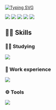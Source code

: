 
[![Typing SVG](https://readme-typing-svg.herokuapp.com?vCenter=true&lines=Hi+there%2C+I'm+Herman;Computer+science+student)](https://git.io/typing-svg)

![](https://github-profile-summary-cards.vercel.app/api/cards/profile-details?username=gerstudent&theme=nord_dark)
![](https://github-profile-summary-cards.vercel.app/api/cards/most-commit-language?username=gerstudent&theme=nord_dark)
![](https://github-profile-summary-cards.vercel.app/api/cards/repos-per-language?username=gerstudent&theme=nord_dark)
![](https://github-profile-summary-cards.vercel.app/api/cards/stats?username=gerstudent&theme=nord_dark)
![](https://github-profile-summary-cards.vercel.app/api/cards/productive-time?username=gerstudent&theme=nord_dark)

<h2 align="left">👨‍💻 Skills</h2>

<h3 aligh="left">👨‍🎓 Studying</h3>
<p align="left">
  <a href="https://skillicons.dev">
    <img src="https://skillicons.dev/icons?i=cpp,py,django,postgres" />
  </a>
</p>

<h3 aligh="left">💼 Work experience</h3>
<p align="left">
  <a href="https://skillicons.dev">
    <img src="https://skillicons.dev/icons?i=java,sqlite,react,js,html,css" />
  </a>
</p>


<h3 aligh="left">⚙️ Tools</h3>
<p align="left">
  <a href="https://skillicons.dev">
    <img src="https://skillicons.dev/icons?i=linux,git,docker,kubernetes,vim,vscode" />
  </a>
</p>

</p>
